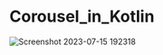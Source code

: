 # Corousel_in_Kotlin
![Screenshot 2023-07-15 192318](https://github.com/rituraj0123210/Corousel_in_Kotlin/assets/113199261/b598fa54-3685-4e22-9168-a9f405d741c1)
